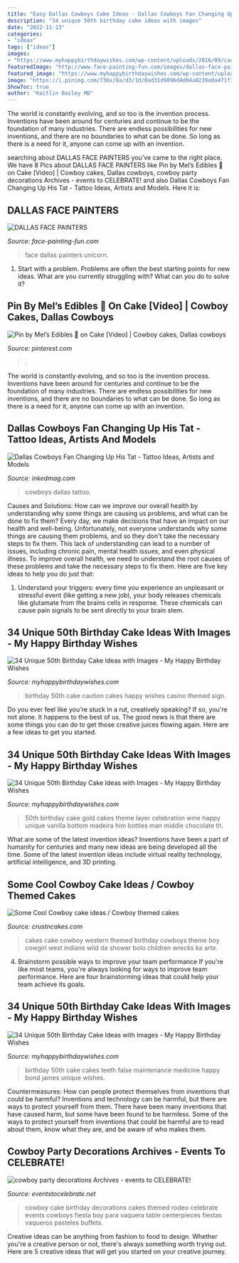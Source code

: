 ```yaml
---
title: "Easy Dallas Cowboys Cake Ideas - Dallas Cowboys Fan Changing Up His Tat"
description: "34 unique 50th birthday cake ideas with images"
date: "2022-11-13"
categories:
- "ideas"
tags: ["ideas"]
images:
- "https://www.myhappybirthdaywishes.com/wp-content/uploads/2016/09/caution-50th-birthday-cakes-for-men.jpg"
featuredImage: "http://www.face-painting-fun.com/images/dallas-face-painters-21715260.jpg"
featured_image: "https://www.myhappybirthdaywishes.com/wp-content/uploads/2016/09/caution-50th-birthday-cakes-for-men.jpg"
image: "https://i.pinimg.com/736x/8a/d3/1d/8ad31d9896d4d04a0239a0a471f3c7d2.jpg"
ShowToc: true
author: "Kaitlin Bailey MD"
---
```



The world is constantly evolving, and so too is the invention process. Inventions have been around for centuries and continue to be the foundation of many industries. There are endless possibilities for new inventions, and there are no boundaries to what can be done. So long as there is a need for it, anyone can come up with an invention.

	

		
searching about DALLAS FACE PAINTERS you've came to the right place. We have 8 Pics about DALLAS FACE PAINTERS like Pin by Mel’s Edibles 🍰 on Cake [Video] | Cowboy cakes, Dallas cowboys, cowboy party decorations Archives - events to CELEBRATE! and also Dallas Cowboys Fan Changing Up His Tat - Tattoo Ideas, Artists and Models. Here it is:
		
    
## DALLAS FACE PAINTERS

<img loading=lazy src="http://www.face-painting-fun.com/images/dallas-face-painters-21715260.jpg" onerror="this.onerror=null;this.src='https://tse4.mm.bing.net/th?id=OIP.yOBz5wi02JVxVvMTS4XBqgHaI7&amp;pid=15.1';" alt="DALLAS FACE PAINTERS">

_Source: face-painting-fun.com_

>face dallas painters unicorn. 

	

1. Start with a problem. Problems are often the best starting points for new ideas. What are you currently struggling with? What can you do to solve it? 

    
## Pin By Mel’s Edibles 🍰 On Cake [Video] | Cowboy Cakes, Dallas Cowboys

<img loading=lazy src="https://i.pinimg.com/736x/8a/d3/1d/8ad31d9896d4d04a0239a0a471f3c7d2.jpg" onerror="this.onerror=null;this.src='https://tse3.mm.bing.net/th?id=OIP.Spkkr447x_CRoQYuQCs-OAHaOt&amp;pid=15.1';" alt="Pin by Mel’s Edibles 🍰 on Cake [Video] | Cowboy cakes, Dallas cowboys">

_Source: pinterest.com_

>. 

	

The world is constantly evolving, and so too is the invention process. Inventions have been around for centuries and continue to be the foundation of many industries. There are endless possibilities for new inventions, and there are no boundaries to what can be done. So long as there is a need for it, anyone can come up with an invention.

    
## Dallas Cowboys Fan Changing Up His Tat - Tattoo Ideas, Artists And Models

<img loading=lazy src="https://www.inkedmag.com/.image/t_share/MTU5MDMyMzcxMDQ3NTA3NjA1/dallastat13.jpg" onerror="this.onerror=null;this.src='https://tse4.mm.bing.net/th?id=OIP.GyvxT2Z6N2QYxAMfHkrEiAHaF6&amp;pid=15.1';" alt="Dallas Cowboys Fan Changing Up His Tat - Tattoo Ideas, Artists and Models">

_Source: inkedmag.com_

>cowboys dallas tattoo. 

	

Causes and Solutions: How can we improve our overall health by understanding why some things are causing us problems, and what can be done to fix them?
Every day, we make decisions that have an impact on our health and well-being. Unfortunately, not everyone understands why some things are causing them problems, and so they don't take the necessary steps to fix them. This lack of understanding can lead to a number of issues, including chronic pain, mental health issues, and even physical illness. To improve overall health, we need to understand the root causes of these problems and take the necessary steps to fix them. Here are five key ideas to help you do just that: 
1) Understand your triggers: every time you experience an unpleasant or stressful event (like getting a new job), your body releases chemicals like glutamate from the brains cells in response. These chemicals can cause pain signals to be sent directly to your brain stem.

    
## 34 Unique 50th Birthday Cake Ideas With Images - My Happy Birthday Wishes

<img loading=lazy src="https://www.myhappybirthdaywishes.com/wp-content/uploads/2016/09/caution-50th-birthday-cakes-for-men.jpg" onerror="this.onerror=null;this.src='https://tse3.mm.bing.net/th?id=OIP.iSFguwtYI18ac-mBzTaCdQHaFj&amp;pid=15.1';" alt="34 Unique 50th Birthday Cake Ideas with Images - My Happy Birthday Wishes">

_Source: myhappybirthdaywishes.com_

>birthday 50th cake caution cakes happy wishes casino themed sign. 

	

Do you ever feel like you're stuck in a rut, creatively speaking? If so, you're not alone. It happens to the best of us. The good news is that there are some things you can do to get those creative juices flowing again. Here are a few ideas to get you started.

    
## 34 Unique 50th Birthday Cake Ideas With Images - My Happy Birthday Wishes

<img loading=lazy src="https://www.myhappybirthdaywishes.com/wp-content/uploads/2016/09/black-and-gold-with-wine-bottles-50th-birthday-cakes.jpg" onerror="this.onerror=null;this.src='https://tse4.mm.bing.net/th?id=OIP.Of1L5EIQMm-lwm8MseOF-AHaJ3&amp;pid=15.1';" alt="34 Unique 50th Birthday Cake Ideas with Images - My Happy Birthday Wishes">

_Source: myhappybirthdaywishes.com_

>50th birthday cake gold cakes theme layer celebration wine happy unique vanilla bottom madeira him bottles man middle chocolate th. 

	

What are some of the latest invention ideas?
Inventions have been a part of humanity for centuries and many new ideas are being developed all the time. Some of the latest invention ideas include virtual reality technology, artificial intelligence, and 3D printing.

    
## Some Cool Cowboy Cake Ideas / Cowboy Themed Cakes

<img loading=lazy src="http://www.crustncakes.com/blog/wp-content/uploads/2015/06/ab055dc82957ac24c6e6fa616e021cc3.jpg" onerror="this.onerror=null;this.src='https://tse3.mm.bing.net/th?id=OIP.Hb-9CXTkmaMUFpcZJCQmKQHaLH&amp;pid=15.1';" alt="Some Cool Cowboy cake ideas / Cowboy themed cakes">

_Source: crustncakes.com_

>cakes cake cowboy western themed birthday cowboys theme boy cowgirl west indians wild da shower bolo children wrecks ka arte. 

	

4. Brainstorm possible ways to improve your team performance
If you're like most teams, you're always looking for ways to improve team performance. Here are four brainstorming ideas that could help your team achieve its goals.

    
## 34 Unique 50th Birthday Cake Ideas With Images - My Happy Birthday Wishes

<img loading=lazy src="https://www.myhappybirthdaywishes.com/wp-content/uploads/2016/09/maintenance-medicine-and-false-teeth-50th-birthday-cakes-for-men.jpg" onerror="this.onerror=null;this.src='https://tse4.mm.bing.net/th?id=OIP.BJonYYbhL82Yyb0ZeHojXAHaLH&amp;pid=15.1';" alt="34 Unique 50th Birthday Cake Ideas with Images - My Happy Birthday Wishes">

_Source: myhappybirthdaywishes.com_

>birthday 50th cake cakes teeth false maintenance medicine happy bond james unique wishes. 

	

Countermeasures: How can people protect themselves from inventions that could be harmful?
Inventions and technology can be harmful, but there are ways to protect yourself from them. There have been many inventions that have caused harm, but some have been found to be harmless. Some of the ways to protect yourself from inventions that could be harmful are to read about them, know what they are, and be aware of who makes them.

    
## Cowboy Party Decorations Archives - Events To CELEBRATE!

<img loading=lazy src="https://eventstocelebrate.net/wp-content/uploads/2013/11/Cowboy-Birthday-Party-Cake.jpg" onerror="this.onerror=null;this.src='https://tse2.mm.bing.net/th?id=OIP.HJN5zo5KROKW48I9xDzIkwHaLJ&amp;pid=15.1';" alt="cowboy party decorations Archives - events to CELEBRATE!">

_Source: eventstocelebrate.net_

>cowboy cake birthday decorations cakes themed rodeo celebrate events cowboys fiesta boy para vaquera table centerpieces fiestas vaqueros pasteles buffets. 

	

Creative ideas can be anything from fashion to food to design. Whether you're a creative person or not, there's always something worth trying out. Here are 5 creative ideas that will get you started on your creative journey.

